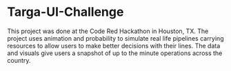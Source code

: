 # Targa-UI-Challenge

This project was done at the Code Red Hackathon in Houston, TX. The project uses animation and probability to simulate real life pipelines carrying resources to allow users to make better decisions with their lines. The data and visuals give users a snapshot of up to the minute operations across the country.

